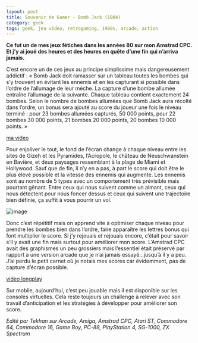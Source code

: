 ```yaml
---
layout: post
title: Souvenir de Gamer - Bomb Jack (1984)
category: geek
tags: geek, jeu video, retrogaming, 1980s, arcade, action
---
```


**Ce fut un de mes jeux fétiches dans les années 80 sur mon Amstrad CPC. Et j’y ai joué des heures et des heures en quête d’une fin qui n’arriva jamais.**

C’est encore un de ces jeux au principe simplissime mais dangereusement addictif : « Bomb Jack doit ramasser sur un tableau toutes les bombes qui s’y trouvent en évitant les ennemis et en les capturant si possible dans l’ordre de l’allumage de leur mèche. La capture d’une bombe allumée entraîne l’allumage de la suivante. Chaque tableau contient exactement 24 bombes. Selon le nombre de bombes allumées que Bomb Jack aura récolté dans l’ordre, un bonus sera ajouté au score du joueur une fois le niveau terminé : pour 23 bombes allumées capturés, 50 000 points, pour 22 bombes 30 000 points, 21 bombes 20 000 points, 20 bombes 10 000 points. »

[ma video](https://videos.pair2jeux.tube/videos/watch/7a1645d8-054c-4083-9339-fdc81bf64050)

Pour enjoliver le tout, le fond de l’écran change à chaque niveau entre les sites de Gizeh et les Pyramides, l’Acropole, le château de Neuschwanstein en Bavière, et deux paysages ressemblant à la plage de Miami et Hollywood. Sauf que de fin, il n’y en a pas, à part le score qui doit être le plus élevé possible et la vitesse des ennemis qui augmente. Les ennemis sont au nombre de 5 types avec un comportement très prévisible mais pourtant gênant. Entre ceux qui nous suivent comme un aimant, ceux qui nous détectent pour nous foncer dessus et ceux qui suivent une trajectoire bien définie, ça suffit à vous pourrir un vol.

![image](https://cheziceman.files.wordpress.com/2020/06/wp-1591528288605100701269.png?w=739)

Donc c’est répétitif mais on apprend vite à optimiser chaque niveau pour prendre les bombes bien dans l’ordre, faire apparaître les lettres bonus qui font multiplier le score. Si j’y rejouais et rejouais encore, c’était pour savoir s’il y avait une fin mais surtout pour améliorer mon score. L’Amstrad CPC avait des graphismes un peu grossiers mais l’essentiel était préservé par rapport à une version arcade que je n’ai jamais essayé…jusqu’à il y a peu. J’ai perdu le petit carnet où je notais mes scores car évidemment, pas de capture d’écran possible.

[video longplay](https://youtu.be/G8NHjsrdjU8)

Sur mobile, aujourd’hui, c’est peu jouable mais il est disponible sur les consoles virtuelles. Cela reste toujours un challenge à relever avec son travail d’anticipation et les stratégies à développer pour améliorer son score.

*Edité par Tekhan sur Arcade, Amiga, Amstrad CPC, Atari ST, Commodore 64, Commodore 16, Game Boy, PC-88, PlayStation 4, SG-1000, ZX Spectrum*
